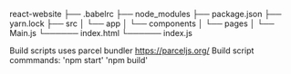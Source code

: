 react-website
├── .babelrc
├── node_modules
├── package.json
├── yarn.lock
├── src
│   └── app
│       └── components
│       └── pages
│       └── Main.js
└────── index.html
└────── index.js

Build scripts uses parcel bundler https://parceljs.org/
Build script commmands:
    'npm start'
    'npm build'